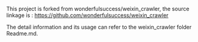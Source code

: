 This project is forked from wonderfulsuccess/weixin_crawler, the source linkage is : https://github.com/wonderfulsuccess/weixin_crawler

The detail information and its usage can refer to the weixin_crawler folder Readme.md.
